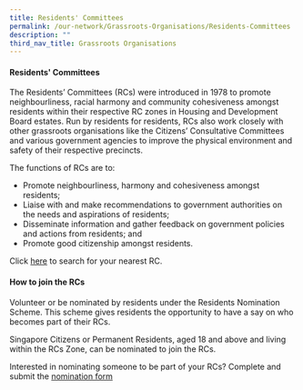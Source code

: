 ```yaml
---
title: Residents' Committees
permalink: /our-network/Grassroots-Organisations/Residents-Committees
description: ""
third_nav_title: Grassroots Organisations
---
```



#### Residents' Committees


The Residents’ Committees (RCs) were introduced in 1978 to promote neighbourliness, racial harmony and community cohesiveness amongst residents within their respective RC zones in Housing and Development Board estates. Run by residents for residents, RCs also work closely with other grassroots organisations like the Citizens’ Consultative Committees and various government agencies to improve the physical environment and safety of their respective precincts.

The functions of RCs are to:

* Promote neighbourliness, harmony and cohesiveness amongst residents;
* Liaise with and make recommendations to government authorities on the needs and aspirations of residents;
* Disseminate information and gather feedback on government policies and actions from residents; and
* Promote good citizenship amongst residents.

Click [here](//) to search for your nearest RC.

#### How to join the RCs
Volunteer or be nominated by residents under the Residents Nomination Scheme. This scheme gives residents the opportunity to have a say on who becomes part of their RCs.

Singapore Citizens or Permanent Residents, aged 18 and above and living within the RCs Zone, can be nominated to join the RCs.

Interested in nominating someone to be part of your RCs? Complete and submit the [nomination form](//)